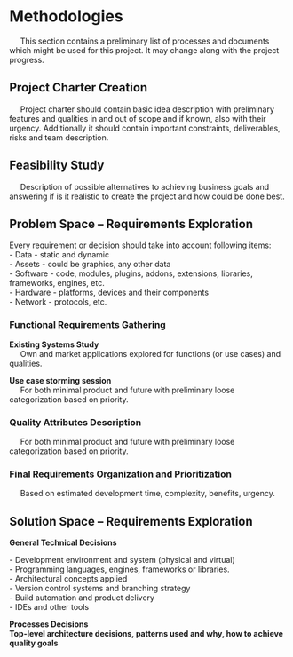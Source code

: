 # Methodologies

&nbsp;&nbsp;&nbsp;&nbsp;
This section contains a preliminary list of processes and documents which might be used for this project.
It may change along with the project progress. 

## Project Charter Creation
&nbsp;&nbsp;&nbsp;&nbsp;
Project charter should contain basic idea description with preliminary features and qualities in and out of scope and if known, also with their urgency.
Additionally it should contain important constraints, deliverables, risks and team description.

## Feasibility Study
&nbsp;&nbsp;&nbsp;&nbsp;
Description of possible alternatives to achieving business goals and answering if is it realistic to create the project and how could be done best.

## Problem Space – Requirements Exploration

Every requirement or decision should take into account following items:  
\- Data - static and dynamic  
\- Assets - could be graphics, any other data  
\- Software - code, modules, plugins, addons, extensions, libraries, frameworks, engines, etc.  
\- Hardware - platforms, devices and their components  
\- Network - protocols, etc.   

### Functional Requirements Gathering  

**Existing Systems Study**  
&nbsp;&nbsp;&nbsp;&nbsp;
Own and market applications explored for functions (or use cases) and qualities.

**Use case storming session**  
&nbsp;&nbsp;&nbsp;&nbsp;
For both minimal product and future with preliminary loose categorization based on priority.

### Quality Attributes Description
&nbsp;&nbsp;&nbsp;&nbsp;
For both minimal product and future with preliminary loose categorization based on priority.

### Final Requirements Organization and Prioritization
&nbsp;&nbsp;&nbsp;&nbsp;
Based on estimated development time, complexity, benefits, urgency.

## Solution Space – Requirements Exploration
**General Technical Decisions**  

\- Development environment and system (physical and virtual)  
\- Programming languages, engines, frameworks or libraries.  
\- Architectural concepts applied  
\- Version control systems and branching strategy  
\- Build automation and product delivery  
\- IDEs and other tools

**Processes Decisions**  
**Top-level architecture decisions, patterns used and why, how to achieve quality goals**  
&nbsp;&nbsp;&nbsp;&nbsp;


















